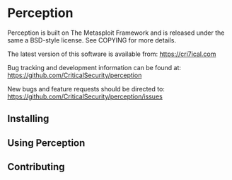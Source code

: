Perception
==
Perception is built on The Metasploit Framework and is released under the same a BSD-style license. See
COPYING for more details.

The latest version of this software is available from: https://cri7ical.com

Bug tracking and development information can be found at:
 https://github.com/CriticalSecurity/perception

New bugs and feature requests should be directed to:
  https://github.com/CriticalSecurity/perception/issues


Installing
--



Using Perception
--


Contributing
--



